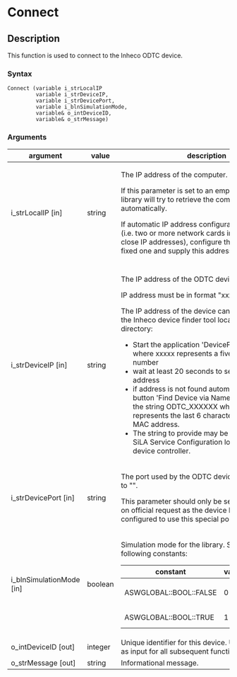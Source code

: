 # Connect

## Description

This function is used to connect to the Inheco ODTC device.

### Syntax

```
Connect (variable i_strLocalIP
         variable i_strDeviceIP, 
         variable i_strDevicePort, 
         variable i_blnSimulationMode, 
         variable& o_intDeviceID, 
         variable& o_strMessage)
```

### Arguments

<table><thead><tr><th width="165">argument</th><th width="90">value</th><th>description</th></tr></thead><tbody><tr><td>i_strLocalIP [in]</td><td>string</td><td><p>The IP address of the computer.</p><p>If this parameter is set to an empty string, the library will try to retrieve the computer's IP address automatically.</p><p>If automatic IP address configuration doesn't work (i.e. two or more network cards in system with close IP addresses), configure the IP address to a fixed one and supply this address.</p></td></tr><tr><td></td><td></td><td></td></tr><tr><td>i_strDeviceIP [in]</td><td>string</td><td><p>The IP address of the ODTC device.</p><p>IP address must be in format "xxx.xxx.xxx.xxx".</p><p>The IP address of the device can be retrieved using the Inheco device finder tool located in the library directory:</p><ul><li>Start the application 'DeviceFinder (xxxxx).exe' where xxxxx represents a five-digit revision number</li><li>wait at least 20 seconds to see the retrieved ip address</li><li>if address is not found automatically, click button 'Find Device via Name/IP' and supply the string ODTC_XXXXXX where XXXXXX represents the last 6 characters of the device's MAC address.</li><li>The string to provide may be found on the label SiLA Service Configuration located on the device controller.</li></ul></td></tr><tr><td>i_strDevicePort [in]</td><td>string</td><td><p>The port used by the ODTC device. Should be set to "".</p><p>This parameter should only be set to a specific port on official request as the device has to be configured to use this special port!</p></td></tr><tr><td>i_blnSimulationMode [in]</td><td>boolean</td><td><p>Simulation mode for the library. Set to one of the following constants:</p><table><thead><tr><th>constant</th><th>value</th><th>description</th></tr></thead><tbody><tr><td>ASWGLOBAL::BOOL::FALSE</td><td>0</td><td>Device is not simulated.</td></tr><tr><td>ASWGLOBAL::BOOL::TRUE</td><td>1</td><td>Device is simulated.</td></tr></tbody></table></td></tr><tr><td>o_intDeviceID [out]</td><td>integer</td><td>Unique identifier for this device. Use this number as input for all subsequent function calls.</td></tr><tr><td>o_strMessage [out]</td><td>string</td><td>Informational message.</td></tr></tbody></table>

